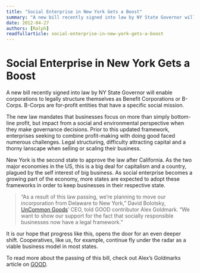 ```yaml
---
title: "Social Enterprise in New York Gets a Boost"
summary: "A new bill recently signed into law by NY State Governor will enable corporations to legally structure themselves as Benefit Corporations or B-Corps. B-Corps are for-profit entities that have a specific social mission."
date: 2012-04-27
authors: [Ralph]
readfullarticle: social-enterprise-in-new-york-gets-a-boost
---
```


# Social Enterprise in New York Gets a Boost

A new bill recently signed into law by NY State Governor will enable corporations to legally structure themselves as Benefit Corporations or B-Corps. B-Corps are for-profit entities that have a specific social mission.

The new law mandates that businesses focus on more than simply bottom-line profit, but impact from a social and environmental perspective when they make governance decisions. Prior to this updated framework, enterprises seeking to combine profit-making with doing good faced numerous challenges. Legal structuring, difficulty attracting capital and a thorny lanscape when selling or scaling their business.

New York is the second state to approve the law after California. As the two major economies in the US, this is a big deal for capitalism and a country, plagued by the self interest of big business. As social enterprise becomes a growing part of the economy, more states are expected to adopt these frameworks in order to keep businesses in their respective state.

> “As a result of this law passing, we’re planning to move our incorporation from Delaware to New York,” David Bolotsky, [UnCommon Goods](http://www.uncommongoods.com/)’ CEO, told GOOD contributor Alex Goldmark. “We want to show our support for the fact that socially responsible businesses now have a legal framework.”

It is our hope that progress like this, opens the door for an even deeper shift. Cooperatives, like us, for example, continue fly under the radar as a viable business model in most states.

To read more about the passing of this bill, check out Alex’s Goldmarks article on [GOOD](http://www.good.is/post/in-new-york-a-legislative-victory-for-social-enterprise/).
